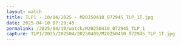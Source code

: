 ```yaml
---
layout: watch
title: TLP1 - 10/04/2025 - M20250410_072945_TLP_1T.jpg
date: 2025-04-10 07:29:45
permalink: /2025/04/10/watch/M20250410_072945_TLP_1
capture: TLP1/2025/202504/20250409/M20250410_072945_TLP_1T.jpg
---
```

